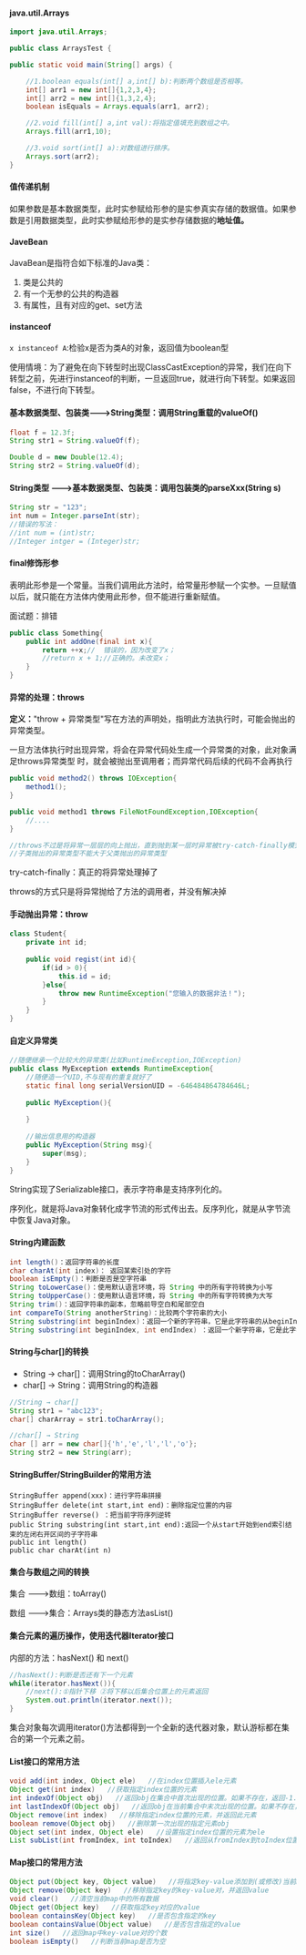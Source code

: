 #### java.util.Arrays

```java
import java.util.Arrays;

public class ArraysTest {

public static void main(String[] args) {

    //1.boolean equals(int[] a,int[] b):判断两个数组是否相等。
    int[] arr1 = new int[]{1,2,3,4};
    int[] arr2 = new int[]{1,3,2,4};
    boolean isEquals = Arrays.equals(arr1, arr2);

    //2.void fill(int[] a,int val):将指定值填充到数组之中。
    Arrays.fill(arr1,10);

    //3.void sort(int[] a):对数组进行排序。
    Arrays.sort(arr2);
}
```



#### 值传递机制

如果参数是基本数据类型，此时实参赋给形参的是实参真实存储的数据值。如果参数是引用数据类型，此时实参赋给形参的是实参存储数据的**地址值。**



#### JaveBean

JavaBean是指符合如下标准的Java类：

1. 类是公共的
2. 有一个无参的公共的构造器
3. 有属性，且有对应的get、set方法



#### instanceof

`x instanceof A`:检验x是否为类A的对象，返回值为boolean型

使用情境：为了避免在向下转型时出现ClassCastException的异常，我们在向下转型之前，先进行instanceof的判断，一旦返回true，就进行向下转型。如果返回false，不进行向下转型。



#### 基本数据类型、包装类--->String类型：调用String重载的valueOf()

```java
float f = 12.3f;
String str1 = String.valueOf(f);

Double d = new Double(12.4);
String str2 = String.valueOf(d);
```



#### String类型 --->基本数据类型、包装类：调用包装类的parseXxx(String s)

```java
String str = "123";
int num = Integer.parseInt(str);
//错误的写法：
//int num = (int)str;
//Integer intger = (Integer)str;
```



#### final修饰形参

表明此形参是一个常量。当我们调用此方法时，给常量形参赋一个实参。一旦赋值以后，就只能在方法体内使用此形参，但不能进行重新赋值。

面试题：排错

```java
public class Something{
    public int addOne(final int x){
        return ++x;//  错误的，因为改变了x；
        //return x + 1;//正确的。未改变x；
    }
}
```



#### 异常的处理：throws

**定义：**"throw + 异常类型"写在方法的声明处，指明此方法执行时，可能会抛出的异常类型。

 一旦方法体执行时出现异常，将会在异常代码处生成一个异常类的对象，此对象满足throws异常类型 时，就会被抛出至调用者；而异常代码后续的代码不会再执行

```java
public void method2() throws IOException{
    method1();
}

public void method1 throws FileNotFoundException,IOException{
    //....
}

//throws不过是将异常一层层的向上抛出，直到抛到某一层时异常被try-catch-finally模式处理掉
//子类抛出的异常类型不能大于父类抛出的异常类型
```

try-catch-finally：真正的将异常处理掉了

throws的方式只是将异常抛给了方法的调用者，并没有解决掉



#### 手动抛出异常：throw

```java
class Student{
    private int id;
    
    public void regist(int id){
        if(id > 0){
            this.id = id;
        }else{
            throw new RuntimeException("您输入的数据非法！");
        }
    }
}
```



#### 自定义异常类

```java
//随便继承一个比较大的异常类(比如RuntimeException,IOException)
public class MyException extends RuntimeException{
    //随便造一个UID,不与现有的重复就好了
    static final long serialVersionUID = -646484864784646L;
    
    public MyException(){
        
    }
    
    //输出信息用的构造器
    public MyException(String msg){
        super(msg);
    }
}
```



String实现了Serializable接口，表示字符串是支持序列化的。

序列化，就是将Java对象转化成字节流的形式传出去。反序列化，就是从字节流中恢复Java对象。



#### String内建函数

```java
int length()：返回字符串的长度
char charAt(int index)： 返回某索引处的字符
boolean isEmpty()：判断是否是空字符串
String toLowerCase()：使用默认语言环境，将 String 中的所有字符转换为小写
String toUpperCase()：使用默认语言环境，将 String 中的所有字符转换为大写
String trim()：返回字符串的副本，忽略前导空白和尾部空白
int compareTo(String anotherString)：比较两个字符串的大小
String substring(int beginIndex)：返回一个新的字符串，它是此字符串的从beginIndex开始截取到最后的一个子字符串。
String substring(int beginIndex, int endIndex) ：返回一个新字符串，它是此字符串从beginIndex开始截取到endIndex(不包含)的一个子字符串。
```



#### String与char[]的转换

- String → char[]：调用String的toCharArray()
- char[] → String：调用String的构造器

```java
//String → char[]
String str1 = "abc123";
char[] charArray = str1.toCharArray();

//char[] → String
char [] arr = new char[]{'h','e','l','l','o'};
String str2 = new String(arr);
```



#### StringBuffer/StringBuilder的常用方法

```
StringBuffer append(xxx)：进行字符串拼接
StringBuffer delete(int start,int end)：删除指定位置的内容
StringBuffer reverse() ：把当前字符序列逆转
public String substring(int start,int end):返回一个从start开始到end索引结束的左闭右开区间的子字符串
public int length()
public char charAt(int n)
```



#### 集合与数组之间的转换

集合 --->数组：toArray()

数组 --->集合：Arrays类的静态方法asList()



#### 集合元素的遍历操作，使用迭代器Iterator接口

内部的方法：hasNext() 和 next()

```java
//hasNext():判断是否还有下一个元素
while(iterator.hasNext()){
    //next():①指针下移 ②将下移以后集合位置上的元素返回
    System.out.println(iterator.next());
}
```

集合对象每次调用iterator()方法都得到一个全新的迭代器对象，默认游标都在集合的第一个元素之前。



#### List接口的常用方法

```java
void add(int index, Object ele)   //在index位置插入ele元素
Object get(int index)   //获取指定index位置的元素
int indexOf(Object obj)   //返回obj在集合中首次出现的位置。如果不存在，返回-1.
int lastIndexOf(Object obj)   //返回obj在当前集合中末次出现的位置。如果不存在，返回-1.
Object remove(int index)   //移除指定index位置的元素，并返回此元素
boolean remove(Object obj)   //删除第一次出现的指定元素obj
Object set(int index, Object ele)   //设置指定index位置的元素为ele
List subList(int fromIndex, int toIndex)   //返回从fromIndex到toIndex位置的子集合
```



#### Map接口的常用方法

```java
Object put(Object key, Object value)   //将指定key-value添加到(或修改)当前map对象中
Object remove(Object key)   //移除指定key的key-value对，并返回value
void clear()   //清空当前map中的所有数据
Object get(Object key)   //获取指定key对应的value
boolean containsKey(Object key)   //是否包含指定的key
boolean containsValue(Object value)   //是否包含指定的value
int size()   //返回map中key-value对的个数
boolean isEmpty()   //判断当前map是否为空
```



